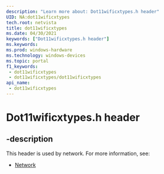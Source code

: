 ```yaml
---
description: "Learn more about: Dot11wificxtypes.h header"
UID: NA:dot11wificxtypes
tech.root: netvista
title: dot11wificxtypes
ms.date: 04/30/2021
keywords: ["Dot11wificxtypes.h header"]
ms.keywords: 
ms.prod: windows-hardware
ms.technology: windows-devices
ms.topic: portal
f1_keywords:
 - dot11wificxtypes
 - dot11wificxtypes/dot11wificxtypes
api_name:
 - dot11wificxtypes
---
```


# Dot11wificxtypes.h header


## -description

This header is used by network. For more information, see:

- [Network](../_netvista/index.md)


